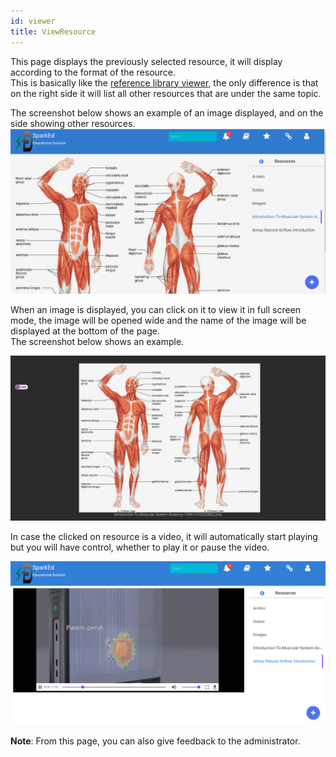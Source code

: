 ```yaml
---
id: viewer
title: ViewResource
---
```


This page displays the previously selected resource, it will display according to the format of the resource.    
This is basically like the [reference library viewer](reference.md#viewing-references), the only difference is that on the right side it will list all other resources that are under the same topic.  

The screenshot below shows an example of an image displayed, and on the side showing other resources.  
![Viewreource Image](assets/viewrs.png)  

When an image is displayed, you can click on it to view it in full screen mode, the image will be opened wide and the name of the image will be displayed at the bottom of the page.  
The screenshot below shows an example.


![FullScreen Image](assets/viewrs2.png) 

In case the clicked on resource is a video, it will automatically start playing but you will have control, whether to play it or pause the video.  

![VIdeo Playing](assets/viewrs3.png)  

**Note**: From this page, you can also give feedback to the administrator.  




